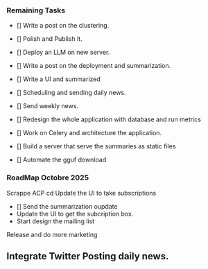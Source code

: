 ### Remaining Tasks

- [] Write a post on the clustering.
- [] Polish and Publish it.
- [] Deploy an LLM on new server.
- [] Write a post on the deployment and summarization.

- [] Write a UI and summarized
- [] Scheduling and sending daily news.
- [] Send weekly news.
- [] Redesign the whole application with database and run metrics
- [] Work on Celery and architecture the application.
- [] Build a server that serve the summaries as static files
- [] Automate the gguf download


### RoadMap Octobre 2025
Scrappe ACP cd
Update the UI to take subscriptions

- [] Send the summarization oupdate
- Update the UI to get the subcription box.
- Start design the mailing list

Release and do more marketing


## Integrate Twitter Posting daily news.
